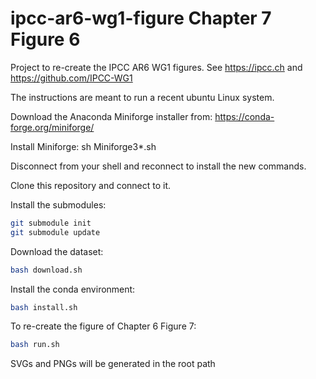 # ipcc-ar6-wg1-figure Chapter 7 Figure 6



Project to re-create the IPCC AR6 WG1 figures. See https://ipcc.ch and https://github.com/IPCC-WG1

The instructions are meant to run a recent ubuntu Linux system.

Download the Anaconda Miniforge installer from:
https://conda-forge.org/miniforge/

Install Miniforge:
sh Miniforge3*.sh

Disconnect from your shell and reconnect to install the new commands.

Clone this repository and connect to it.

Install the submodules:
```sh
git submodule init
git submodule update
```

Download the dataset:

```sh
bash download.sh
```

Install the conda environment:

```sh
bash install.sh
```

To re-create the figure of Chapter 6 Figure 7:

```sh
bash run.sh
```

SVGs and PNGs will be generated in the root path

